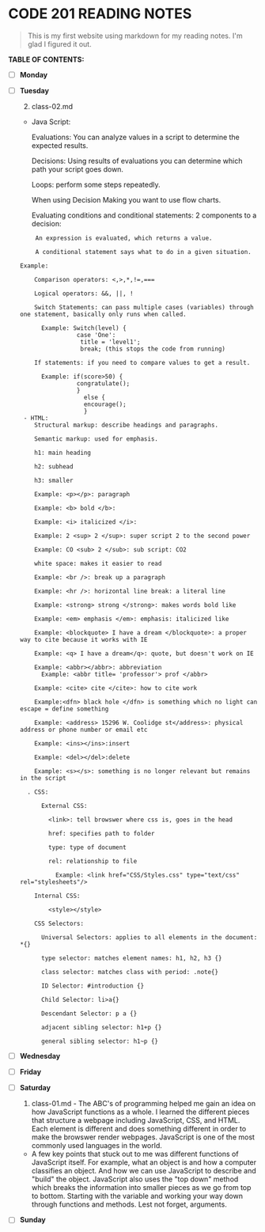 # CODE 201 READING NOTES


> This is my first website using markdown for my reading notes. I'm glad I figured it out.








**TABLE OF CONTENTS:**
  




- [ ] **Monday**
  
- [ ] **Tuesday**
   
   2. class-02.md
     
     - Java Script:
         
         Evaluations: You can analyze values in a script to determine the expected results.
          
          Decisions: Using results of evaluations you can determine which path your script goes down.

          Loops: perform some steps repeatedly.
          
          When using Decision Making you want to use flow charts.
          
          Evaluating conditions and conditional statements: 2 components to a decision:
          
            An expression is evaluated, which returns a value.
            
            A conditional statement says what to do in a given situation.
      Example:
      
          Comparison operators: <,>,*,!=,===
          
          Logical operators: &&, ||, !
          
          Switch Statements: can pass multiple cases (variables) through one statement, basically only runs when called.
          
            Example: Switch(level) {
                      case 'One':
                       title = 'level1';
                       break; (this stops the code from running)
                       
          If statements: if you need to compare values to get a result.
          
            Example: if(score>50) {
                      congratulate();
                      }
                        else {
                        encourage();
                        }
       - HTML:
          Structural markup: describe headings and paragraphs.
          
          Semantic markup: used for emphasis.
          
          h1: main heading
          
          h2: subhead
          
          h3: smaller
          
          Example: <p></p>: paragraph
          
          Example: <b> bold </b>: 
          
          Example: <i> italicized </i>: 
          
          Example: 2 <sup> 2 </sup>: super script 2 to the second power
          
          Example: CO <sub> 2 </sub>: sub script: CO2
          
          white space: makes it easier to read
          
          Example: <br />: break up a paragraph
          
          Example: <hr />: horizontal line break: a literal line
          
          Example: <strong> strong </strong>: makes words bold like
          
          Example: <em> emphasis </em>: emphasis: italicized like
          
          Example: <blockquote> I have a dream </blockquote>: a proper way to cite because it works with IE
          
          Example: <q> I have a dream</q>: quote, but doesn't work on IE
          
          Example: <abbr></abbr>: abbreviation
            Example: <abbr title= 'professor'> prof </abbr>
          
          Example: <cite> cite </cite>: how to cite work
          
          Example:<dfn> black hole </dfn> is something which no light can escape = define something
          
          Example: <address> 15296 W. Coolidge st</address>: physical address or phone number or email etc
          
          Example: <ins></ins>:insert
          
          Example: <del></del>:delete
          
          Example: <s></s>: something is no longer relevant but remains in the script
          
        . CSS:
        
            External CSS:
            
              <link>: tell browswer where css is, goes in the head
              
              href: specifies path to folder
              
              type: type of document
              
              rel: relationship to file
              
                Example: <link href="CSS/Styles.css" type="text/css" rel="stylesheets"/>
          
          Internal CSS:
          
              <style></style>
          
          CSS Selectors:
          
            Universal Selectors: applies to all elements in the document: *{}
            
            type selector: matches element names: h1, h2, h3 {}
            
            class selector: matches class with period: .note{}
            
            ID Selector: #introduction {}
            
            Child Selector: li>a{}
            
            Descendant Selector: p a {}
            
            adjacent sibling selector: h1+p {}
            
            general sibling selector: h1~p {}
            
- [ ] **Wednesday**

- [ ] **Friday**

- [ ] **Saturday**

    1. class-01.md
      - The ABC's of programming helped me gain an idea on how JavaScript functions as a whole. I learned the different pieces that structure a webpage including JavaScript, CSS, and HTML. Each element is different and does something different in order to make the browswer render webpages. JavaScript is one of the most commonly used languages in the world. 
     
     - A few key points that stuck out to me was different functions of JavaScript itself. For example, what an object is and how a computer classifies an object. And how we can use JavaScript to describe and "build" the object. JavaScript also uses the "top down" method which breaks the information into smaller pieces as we go from top to bottom. Starting with the variable and working your way down through functions and methods. Lest not forget, arguments.

- [ ] **Sunday**





